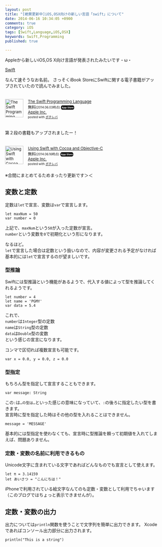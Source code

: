 ```yaml
---
layout: post
title: "[絶賛更新中]iOS,OSX向けの新しい言語「swift」について"
date: 2014-06-16 10:34:05 +0900
comments: true
category: iOS
tags: [Swift,Language,iOS,OSX]
keywords: Swift,Programming
published: true

---
```


Appleから新しいiOS,OS X向け言語が発表されたみたいです・ω・

[Swift](https://developer.apple.com/swift/)

なんて速そうなお名前。
さっそくiBook StoreにSwiftに関する電子書籍がアップされていたので読んでみました。
<!-- more -->

<div class="pochireba" style="text-align:left;font-size:small;padding:20px 0;/zoom: 1;overflow: hidden;"><a href="https://itunes.apple.com/jp/book/swift-programming-language/id881256329?mt=11&uo=4&at=10l8vp" target="_blank" ><img src="http://a1.mzstatic.com/us/r30/Publication4/v4/a9/9d/d1/a99dd1d5-39b9-71ce-7500-2eb3e8d56990/cover.60x60-50.jpg" alt="The Swift Programming Language" width="60" height="60" style="float:left;margin:0 15px 0 0;width:60px;height:60px;" class="pochi_img" ></a><div class="pochi_info" style="text-align:left;/zoom: 1;overflow: hidden;"><div class="pochi_name"><a href="https://itunes.apple.com/jp/book/swift-programming-language/id881256329?mt=11&uo=4&at=10l8vp" target="_blank" >The Swift Programming Language</a></div><div class="pochi_price" style="display:inline;">無料</div><div class="pochi_time" style="font-size:x-small;display:inline;">(2014.06.03時点)</div>&nbsp;<a href="https://itunes.apple.com/jp/book/swift-programming-language/id881256329?mt=11&uo=4&at=10l8vp" style="width:60px;color:#ffffff;background:#000000;font-size:8px;font-weight:bold;text-align:center;display:inline;text-decoration:none;border:0px;padding:2px;border-radius:5px;white-space:nowrap;" target="_blank" >App Store</a><div class="pochi_seller"><a href="https://itunes.apple.com/jp/artist/apple-inc./id405307759?mt=11&uo=4&at=10l8vp" target="_blank" >Apple Inc.</a></div><div class="pochi_post" style="font-size:x-small;">posted with <a href="http://pochireba.com" rel="nofollow" target="_blank">ポチレバ</a></div></div><div class="pochireba-footer" style="clear: left"></div></div>

第２段の書籍もアップされましたー！
<div class="pochireba" style="text-align:left;font-size:small;padding:20px 0;/zoom: 1;overflow: hidden;"><a href="https://itunes.apple.com/jp/book/using-swift-cocoa-objective/id888894773?mt=11&uo=4&at=10l8vp" target="_blank" ><img src="http://a2.mzstatic.com/us/r30/Publication6/v4/4f/c3/c6/4fc3c655-d36a-9442-ca7d-1d798d5f19ef/using_swift_cover.60x60-50.jpg" alt="Using Swift with Cocoa and Objective-C" width="60" height="60" style="float:left;margin:0 15px 0 0;width:60px;height:60px;" class="pochi_img" ></a><div class="pochi_info" style="text-align:left;/zoom: 1;overflow: hidden;"><div class="pochi_name"><a href="https://itunes.apple.com/jp/book/using-swift-cocoa-objective/id888894773?mt=11&uo=4&at=10l8vp" target="_blank" >Using Swift with Cocoa and Objective-C</a></div><div class="pochi_price" style="display:inline;">無料</div><div class="pochi_time" style="font-size:x-small;display:inline;">(2014.06.16時点)</div>&nbsp;<a href="https://itunes.apple.com/jp/book/using-swift-cocoa-objective/id888894773?mt=11&uo=4&at=10l8vp" style="width:60px;color:#ffffff;background:#000000;font-size:8px;font-weight:bold;text-align:center;display:inline;text-decoration:none;border:0px;padding:2px;border-radius:5px;white-space:nowrap;" target="_blank" >App Store</a><div class="pochi_seller"><a href="https://itunes.apple.com/jp/artist/apple-inc./id405307759?mt=11&uo=4&at=10l8vp" target="_blank" >Apple Inc.</a></div><div class="pochi_post" style="font-size:x-small;">posted with <a href="http://pochireba.com" rel="nofollow" target="_blank">ポチレバ</a></div></div><div class="pochireba-footer" style="clear: left"></div></div>
※合間にまとめてるためまったり更新です＞＜  



## 変数と定数

定数は`let`で宣言、変数は`var`で宣言します。

```
let maxNum = 50
var number = 0
```

上記で、`maxNum`という`50`が入った定数が宣言。  
`number`という変数を`0`で初期化という形になります。  

なるほど。  
`let`で宣言した場合は定数という扱いなので、内容が変更される予定がなければ基本的には`let`で宣言するのが望ましいです。  


### 型推論
Swiftには型推論という機能があるようで、代入する値によって型を推論してくれるようです。

```
let number = 4
let name = 'PGMY'
var data = 5.4
```

これで、  
`number`は`Integer`型の定数  
`name`は`String`型の定数  
`data`は`Double`型の変数  
という感じの宣言になります。  

コンマで区切れば複数宣言も可能です。

```
var x = 0.0, y = 0.0, z = 0.0

```


### 型指定
もちろん型を指定して宣言することもできます。  

```
var message: String
```
この`:`は`…の型は…`といった感じの意味になっていて、`:`の後ろに指定したい型を書きます。  
宣言時に型を指定した時はその他の型を入れることはできません。
```
message = 'MESSAGE'
```

基本的には型指定を使わなくても、宣言時に型推論を頼って初期値を入れてしまえば、問題ありません。

### 定数・変数の名前に利用できるもの
Unicode文字に含まれている文字であればどんなものでも宣言として使えます。  

```
let π = 3.14159
let あいさつ = "こんにちは！"
```
iPhoneで利用されている絵文字なんてのも定数・変数として利用でちゃいます（このブログではちょっと表示できませんが）。  

## 定数・変数の出力
出力については`println`関数を使うことで文字列を簡単に出力できます。
Xcodeであればコンソール出力部分に出力されます。

```
println("This is a string")
```
